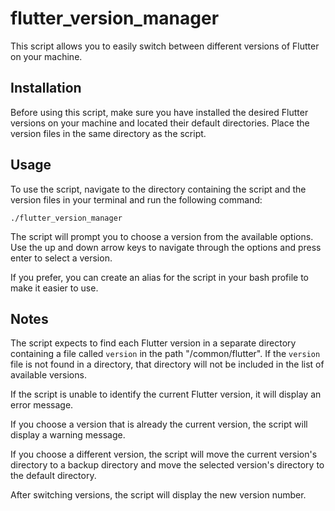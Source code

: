 # flutter_version_manager

This script allows you to easily switch between different versions of Flutter on your machine. 

## Installation

Before using this script, make sure you have installed the desired Flutter versions on your machine and located their default directories. Place the version files in the same directory as the script. 

## Usage

To use the script, navigate to the directory containing the script and the version files in your terminal and run the following command: 

```
./flutter_version_manager
```

The script will prompt you to choose a version from the available options. Use the up and down arrow keys to navigate through the options and press enter to select a version. 

If you prefer, you can create an alias for the script in your bash profile to make it easier to use. 

## Notes

The script expects to find each Flutter version in a separate directory containing a file called `version` in the path "/common/flutter". If the `version` file is not found in a directory, that directory will not be included in the list of available versions.

If the script is unable to identify the current Flutter version, it will display an error message. 

If you choose a version that is already the current version, the script will display a warning message. 

If you choose a different version, the script will move the current version's directory to a backup directory and move the selected version's directory to the default directory. 

After switching versions, the script will display the new version number.
